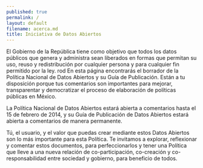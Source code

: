 ```yaml
---
published: true
permalink: /
layout: default
filename: acerca.md
title: Iniciativa de Datos Abiertos
---
```


El Gobierno de la República tiene como objetivo que todos los datos públicos que genera y
administra sean liberados en formas que permitan su uso, reuso y redistribución por cualquier persona
y para cualquier fin permitido por la ley.
rod
En esta página encontrarás el borrador de la Política Nacional de Datos Abiertos y su Guía
de Publicación. Están a tu disposición porque tus comentarios son importantes para mejorar,
transparentar y democratizar el proceso de elaboración de políticas públicas en México.

La Política Nacional de Datos Abiertos estará abierta a comentarios hasta el 15 de febrero 
de 2014, y su Guía de Publicación de Datos Abiertos estará abierta a comentarios de manera 
permanente.

Tú, el usuario, y el valor que puedas crear mediante estos Datos Abiertos son lo más
importante para esta Política. Te invitamos a explorar, reflexionar y comentar estos 
documentos, para perfeccionarlos y tener una Política que lleve a una nueva relación
de co-participación, co-creación y co-responsabilidad entre sociedad y gobierno, para 
beneficio de todos.